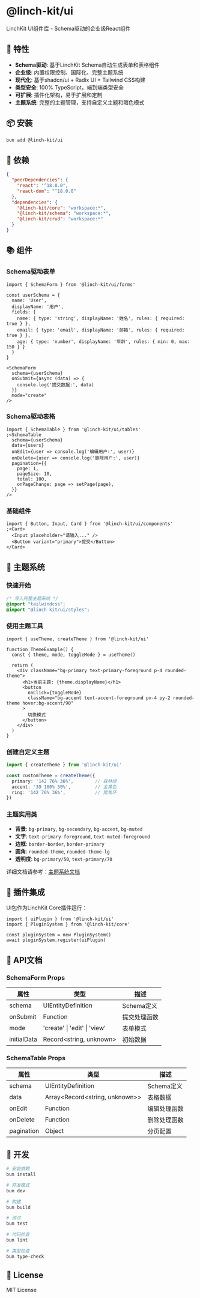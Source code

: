 # @linch-kit/ui

LinchKit UI组件库 - Schema驱动的企业级React组件

## 🚀 特性

- **Schema驱动**: 基于LinchKit Schema自动生成表单和表格组件
- **企业级**: 内置权限控制、国际化、完整主题系统
- **现代化**: 基于shadcn/ui + Radix UI + Tailwind CSS构建
- **类型安全**: 100% TypeScript，端到端类型安全
- **可扩展**: 插件化架构，易于扩展和定制
- **主题系统**: 完整的主题管理，支持自定义主题和暗色模式

## 📦 安装

```bash
bun add @linch-kit/ui
```

## 🔧 依赖

```json
{
  "peerDependencies": {
    "react": "^18.0.0",
    "react-dom": "^18.0.0"
  },
  "dependencies": {
    "@linch-kit/core": "workspace:*",
    "@linch-kit/schema": "workspace:*",
    "@linch-kit/crud": "workspace:*"
  }
}
```

## 📚 组件

### Schema驱动表单

```tsx
import { SchemaForm } from '@linch-kit/ui/forms'

const userSchema = {
  name: 'User',
  displayName: '用户',
  fields: {
    name: { type: 'string', displayName: '姓名', rules: { required: true } },
    email: { type: 'email', displayName: '邮箱', rules: { required: true } },
    age: { type: 'number', displayName: '年龄', rules: { min: 0, max: 150 } }
  }
}

<SchemaForm
  schema={userSchema}
  onSubmit={async (data) => {
    console.log('提交数据:', data)
  }}
  mode="create"
/>
```

### Schema驱动表格

```tsx
import { SchemaTable } from '@linch-kit/ui/tables'
;<SchemaTable
  schema={userSchema}
  data={users}
  onEdit={user => console.log('编辑用户:', user)}
  onDelete={user => console.log('删除用户:', user)}
  pagination={{
    page: 1,
    pageSize: 10,
    total: 100,
    onPageChange: page => setPage(page),
  }}
/>
```

### 基础组件

```tsx
import { Button, Input, Card } from '@linch-kit/ui/components'
;<Card>
  <Input placeholder="请输入..." />
  <Button variant="primary">提交</Button>
</Card>
```

## 🎨 主题系统

### 快速开始

```css
/* 导入完整主题系统 */
@import "tailwindcss";
@import "@linch-kit/ui/styles";
```

### 使用主题工具

```tsx
import { useTheme, createTheme } from '@linch-kit/ui'

function ThemeExample() {
  const { theme, mode, toggleMode } = useTheme()

  return (
    <div className="bg-primary text-primary-foreground p-4 rounded-theme">
      <h1>当前主题: {theme.displayName}</h1>
      <button 
        onClick={toggleMode}
        className="bg-accent text-accent-foreground px-4 py-2 rounded-theme hover:bg-accent/90"
      >
        切换模式
      </button>
    </div>
  )
}
```

### 创建自定义主题

```typescript
import { createTheme } from '@linch-kit/ui'

const customTheme = createTheme({
  primary: '142 76% 36%',        // 森林绿
  accent: '39 100% 50%',         // 金黄色
  ring: '142 76% 36%',           // 聚焦环
})
```

### 主题实用类

- **背景**: `bg-primary`, `bg-secondary`, `bg-accent`, `bg-muted`
- **文字**: `text-primary-foreground`, `text-muted-foreground`
- **边框**: `border-border`, `border-primary`
- **圆角**: `rounded-theme`, `rounded-theme-lg`
- **透明度**: `bg-primary/50`, `text-primary/70`

详细文档请参考：[主题系统文档](../../ai-context/02_Guides/15_Theme_System_Guide.md)

## 🔌 插件集成

UI包作为LinchKit Core插件运行：

```tsx
import { uiPlugin } from '@linch-kit/ui'
import { PluginSystem } from '@linch-kit/core'

const pluginSystem = new PluginSystem()
await pluginSystem.register(uiPlugin)
```

## 📖 API文档

### SchemaForm Props

| 属性        | 类型                         | 描述         |
| ----------- | ---------------------------- | ------------ |
| schema      | UIEntityDefinition           | Schema定义   |
| onSubmit    | Function                     | 提交处理函数 |
| mode        | 'create' \| 'edit' \| 'view' | 表单模式     |
| initialData | Record<string, unknown>      | 初始数据     |

### SchemaTable Props

| 属性       | 类型                           | 描述         |
| ---------- | ------------------------------ | ------------ |
| schema     | UIEntityDefinition             | Schema定义   |
| data       | Array<Record<string, unknown>> | 表格数据     |
| onEdit     | Function                       | 编辑处理函数 |
| onDelete   | Function                       | 删除处理函数 |
| pagination | Object                         | 分页配置     |

## 🧪 开发

```bash
# 安装依赖
bun install

# 开发模式
bun dev

# 构建
bun build

# 测试
bun test

# 代码检查
bun lint

# 类型检查
bun type-check
```

## 📄 License

MIT License
